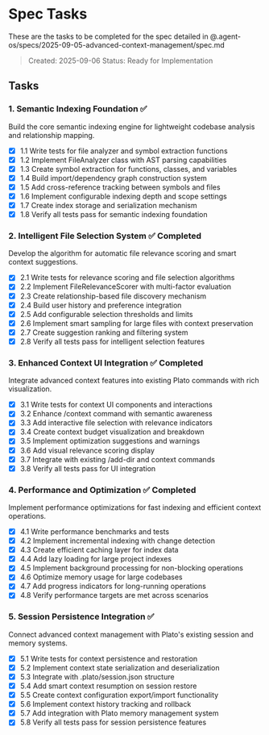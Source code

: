 # Spec Tasks

These are the tasks to be completed for the spec detailed in @.agent-os/specs/2025-09-05-advanced-context-management/spec.md

> Created: 2025-09-06
> Status: Ready for Implementation

## Tasks

### 1. Semantic Indexing Foundation ✅
Build the core semantic indexing engine for lightweight codebase analysis and relationship mapping.

- [x] 1.1 Write tests for file analyzer and symbol extraction functions
- [x] 1.2 Implement FileAnalyzer class with AST parsing capabilities
- [x] 1.3 Create symbol extraction for functions, classes, and variables
- [x] 1.4 Build import/dependency graph construction system
- [x] 1.5 Add cross-reference tracking between symbols and files
- [x] 1.6 Implement configurable indexing depth and scope settings
- [x] 1.7 Create index storage and serialization mechanism
- [x] 1.8 Verify all tests pass for semantic indexing foundation

### 2. Intelligent File Selection System ✅ Completed
Develop the algorithm for automatic file relevance scoring and smart context suggestions.

- [x] 2.1 Write tests for relevance scoring and file selection algorithms
- [x] 2.2 Implement FileRelevanceScorer with multi-factor evaluation
- [x] 2.3 Create relationship-based file discovery mechanism
- [x] 2.4 Build user history and preference integration
- [x] 2.5 Add configurable selection thresholds and limits
- [x] 2.6 Implement smart sampling for large files with context preservation
- [x] 2.7 Create suggestion ranking and filtering system
- [x] 2.8 Verify all tests pass for intelligent selection features

### 3. Enhanced Context UI Integration ✅ Completed
Integrate advanced context features into existing Plato commands with rich visualization.

- [x] 3.1 Write tests for context UI components and interactions
- [x] 3.2 Enhance /context command with semantic awareness
- [x] 3.3 Add interactive file selection with relevance indicators
- [x] 3.4 Create context budget visualization and breakdown
- [x] 3.5 Implement optimization suggestions and warnings
- [x] 3.6 Add visual relevance scoring display
- [x] 3.7 Integrate with existing /add-dir and context commands
- [x] 3.8 Verify all tests pass for UI integration

### 4. Performance and Optimization ✅ Completed
Implement performance optimizations for fast indexing and efficient context operations.

- [x] 4.1 Write performance benchmarks and tests
- [x] 4.2 Implement incremental indexing with change detection
- [x] 4.3 Create efficient caching layer for index data
- [x] 4.4 Add lazy loading for large project indexes
- [x] 4.5 Implement background processing for non-blocking operations
- [x] 4.6 Optimize memory usage for large codebases
- [x] 4.7 Add progress indicators for long-running operations
- [x] 4.8 Verify performance targets are met across scenarios

### 5. Session Persistence Integration ✅
Connect advanced context management with Plato's existing session and memory systems.

- [x] 5.1 Write tests for context persistence and restoration
- [x] 5.2 Implement context state serialization and deserialization
- [x] 5.3 Integrate with .plato/session.json structure
- [x] 5.4 Add smart context resumption on session restore
- [x] 5.5 Create context configuration export/import functionality
- [x] 5.6 Implement context history tracking and rollback
- [x] 5.7 Add integration with Plato memory management system
- [x] 5.8 Verify all tests pass for session persistence features